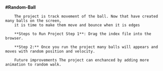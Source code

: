 **#Random-Ball**

        The project is track movement of the ball. Now that have created many balls on the screen,
        it is time to make them move and bounce when it is edges

        **Steps to Run Project Step 1**: Drag the index file into the browser.

        **Step 2:** Once you run the project many balls will appears and moves with random position and velocity.

        Future improvements The project can enchanced by adding more animation to random walk.

